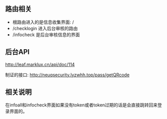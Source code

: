 ## 路由相关
- 根路由进入的是信息收集界面: /
- /checklogin 进入后台审核的路由 
- /infocheck 是后台审核信息的界面

## 后台API

http://leaf.marklux.cn/api/doc/114

制证的接口:
http://neuqsecurity.lyzwhh.top/pass/getQRcode

## 相关说明
在infoall和infocheck界面如果没有token或者token过期的话是会直接跳转回来登录界面的。  
